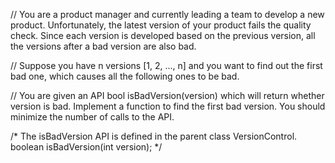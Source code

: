 // You are a product manager and currently leading a team to develop a new product. Unfortunately, the latest version of your product fails the quality check. Since each version is developed based on the previous version, all the versions after a bad version are also bad.

// Suppose you have n versions [1, 2, ..., n] and you want to find out the first bad one, which causes all the following ones to be bad.

// You are given an API bool isBadVersion(version) which will return whether version is bad. Implement a function to find the first bad version. You should minimize the number of calls to the API.

/* The isBadVersion API is defined in the parent class VersionControl.
      boolean isBadVersion(int version); */
